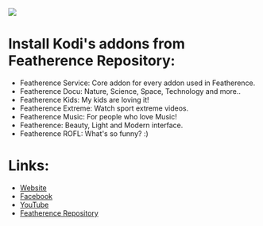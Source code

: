 ![](http://i.imgur.com/zfdrpSG.png)

# **Install Kodi's addons from Featherence Repository:**

* Featherence Service:  Core addon for every addon used in Featherence.
* Featherence Docu:     Nature, Science, Space, Technology and more..
* Featherence Kids:     My kids are loving it!
* Featherence Extreme:  Watch sport extreme videos.
* Featherence Music:    For people who love Music!
* Featherence:          Beauty, Light and Modern interface.
* Featherence ROFL:     What's so funny? :)

# **Links:**

* [Website](https://www.featherence.com/)
* [Facebook](https://www.facebook.com/groups/featherence/)
* [YouTube](https://www.youtube.com/user/finalmakerr)
* [Featherence Repository](https://github.com/finalmakerr/featherence/raw/master/repository.featherence/repository.featherence-1.1.0.zip)
